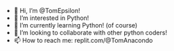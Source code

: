 - 👋 Hi, I’m @TomEpsilon!
- 👀 I’m interested in Python!
- 🌱 I’m currently learning Python! (of course)
- 💞️ I’m looking to collaborate with other python coders!
- 📫 How to reach me: replit.com/@TomAnacondo

<!---
TomEpsilon/TomEpsilon is a ✨ special ✨ repository because its `README.md` (this file) appears on your GitHub profile.
You can click the Preview link to take a look at your changes.
--->
